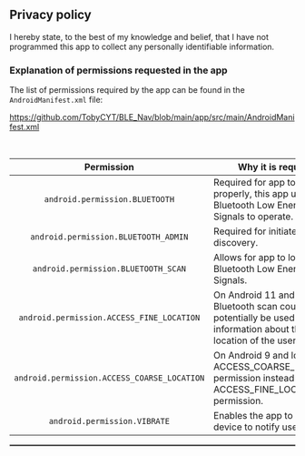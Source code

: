 ## Privacy policy

I hereby state, to the best of my knowledge and belief, that I have not programmed this app to collect any personally identifiable information.

### Explanation of permissions requested in the app

The list of permissions required by the app can be found in the `AndroidManifest.xml` file:

https://github.com/TobyCYT/BLE_Nav/blob/main/app/src/main/AndroidManifest.xml

<br/>

| Permission | Why it is required                                                                                                        |
| :---: |---------------------------------------------------------------------------------------------------------------------------|
| `android.permission.BLUETOOTH` | Required for app to function properly, this app uses Bluetooth Low Energy Signals to operate.                             |
| `android.permission.BLUETOOTH_ADMIN`| Required for initiate device discovery.                                                                                   |
| `android.permission.BLUETOOTH_SCAN` | Allows for app to look for Bluetooth Low Energy Signals.                                                                  |
| `android.permission.ACCESS_FINE_LOCATION` | On Android 11 and lower, a Bluetooth scan could potentially be used to gather information about the location of the user. |
| `android.permission.ACCESS_COARSE_LOCATION` | On Android 9 and lower, use ACCESS_COARSE_LOCATION permission instead of the ACCESS_FINE_LOCATION permission.             |
| `android.permission.VIBRATE` | Enables the app to vibrate device to notify user.                                                                         |


 <hr style="border:1px solid gray">